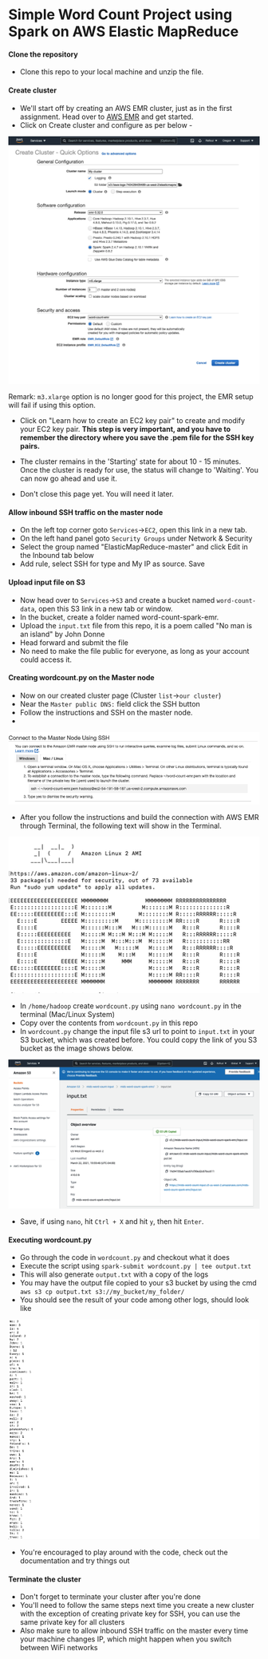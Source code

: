 # Simple Word Count Project using Spark on AWS Elastic MapReduce

#### Clone the repository
- Clone this repo to your local machine and unzip the file.

#### Create cluster
- We'll start off by creating an AWS EMR cluster, just as in the first assignment. Head over to [AWS EMR](https://aws.amazon.com/emr/) and get started.
- Click on Create cluster and configure as per below - 

![img](img/emr_config.png)  

Remark: `m3.xlarge` option is no longer good for this project, the EMR setup will fail if using this option.  

- Click on "Learn how to create an EC2 key pair" to create and modify your EC2 key pair. **This step is very important, and you have to remember the directory where you save the .pem file for the SSH key pairs.**  

- The cluster remains in the 'Starting' state for about 10 - 15 minutes. Once the cluster is ready for use, the status will change to 'Waiting'. You can now go ahead and use it.  

- Don't close this page yet. You will need it later.  


#### Allow inbound SSH traffic on the master node
- On the left top corner goto `Services`->`EC2`, open this link in a new tab.  
- On the left hand panel goto `Security Groups` under Network & Security
- Select the group named "ElasticMapReduce-master" and click Edit in the Inbound tab below
- Add rule, select SSH for type and My IP as source. Save

#### Upload input file on S3
- Now head over to `Services`->`S3` and create a bucket named `word-count-data`, open this S3 link in a new tab or window.  
- In the bucket, create a folder named word-count-spark-emr. 
- Upload the `input.txt` file from this repo, it is a poem called "No man is an island" by John Donne 
- Head forward and submit the file
- No need to make the file public for everyone, as long as your account could access it. 

#### Creating wordcount.py on the Master node
- Now on our created cluster page (Cluster `list`->`our cluster`)
- Near the `Master public DNS:` field click the SSH button
- Follow the instructions and SSH on the master node. 
- 
![img](img/ssh_info.png)  

- After you follow the instructions and build the connection with AWS EMR through Terminal, the following text will show in the Terminal.  

![img](img/emr_success.png)  

- In `/home/hadoop` create `wordcount.py` using `nano wordcount.py` in the terminal (Mac/Linux System) 
- Copy over the contents from `wordcount.py` in this repo
- In `wordcount.py` change the input file s3 url to point to `input.txt` in your S3 bucket, which was created before. You could copy the link of you S3 bucket as the image shows below.  

![img](img/input_link.png)  

- Save, if using `nano`, hit `Ctrl + X` and hit `y`, then hit `Enter`. 

#### Executing wordcount.py
- Go through the code in `wordcount.py` and checkout what it does
- Execute the script using `spark-submit wordcount.py | tee output.txt`
- This will also generate `output.txt` with a copy of the logs
- You may have the output file copied to your s3 bucket by using the cmd `aws s3 cp output.txt s3://my_bucket/my_folder/`
- You should see the result of your code among other logs, should look like


![img](img/output.png)  

- You're encouraged to play around with the code, check out the documentation and try things out

#### Terminate the cluster
- Don't forget to terminate your cluster after you're done
- You'll need to follow the same steps next time you create a new cluster with the exception of creating private key for SSH, you can use the same private key for all clusters
- Also make sure to allow inbound SSH traffic on the master every time your machine changes IP, which might happen when you switch between WiFi networks
